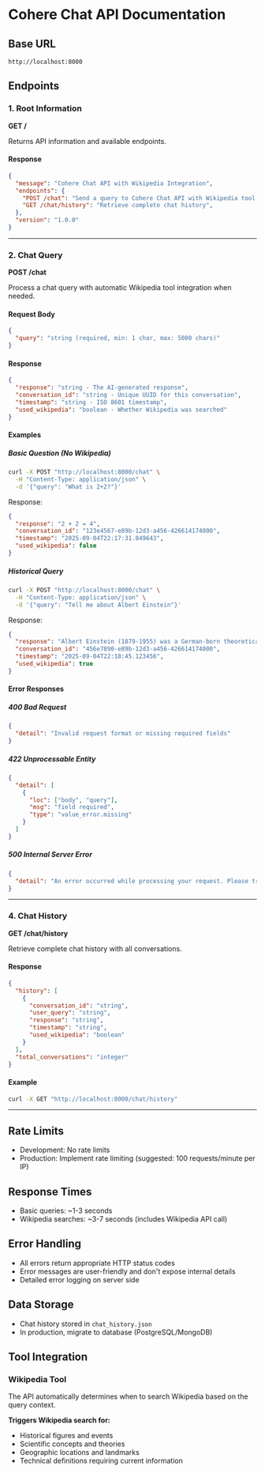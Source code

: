 # Cohere Chat API Documentation

## Base URL
```
http://localhost:8000
```
## Endpoints

### 1. Root Information
**GET /**

Returns API information and available endpoints.

#### Response
```json
{
  "message": "Cohere Chat API with Wikipedia Integration",
  "endpoints": {
    "POST /chat": "Send a query to Cohere Chat API with Wikipedia tool integration",
    "GET /chat/history": "Retrieve complete chat history",
  },
  "version": "1.0.0"
}
```

---

### 2. Chat Query
**POST /chat**

Process a chat query with automatic Wikipedia tool integration when needed.

#### Request Body
```json
{
  "query": "string (required, min: 1 char, max: 5000 chars)"
}
```

#### Response
```json
{
  "response": "string - The AI-generated response",
  "conversation_id": "string - Unique UUID for this conversation",
  "timestamp": "string - ISO 8601 timestamp",
  "used_wikipedia": "boolean - Whether Wikipedia was searched"
}
```

#### Examples

##### Basic Question (No Wikipedia)
```bash
curl -X POST "http://localhost:8000/chat" \
  -H "Content-Type: application/json" \
  -d '{"query": "What is 2+2?"}'
```

Response:
```json
{
  "response": "2 + 2 = 4",
  "conversation_id": "123e4567-e89b-12d3-a456-426614174000",
  "timestamp": "2025-09-04T22:17:31.849643",
  "used_wikipedia": false
}
```

##### Historical Query
```bash
curl -X POST "http://localhost:8000/chat" \
  -H "Content-Type: application/json" \
  -d '{"query": "Tell me about Albert Einstein"}'
```

Response:
```json
{
  "response": "Albert Einstein (1879-1955) was a German-born theoretical physicist...",
  "conversation_id": "456e7890-e89b-12d3-a456-426614174000",
  "timestamp": "2025-09-04T22:18:45.123456",
  "used_wikipedia": true
}
```

#### Error Responses

##### 400 Bad Request
```json
{
  "detail": "Invalid request format or missing required fields"
}
```

##### 422 Unprocessable Entity
```json
{
  "detail": [
    {
      "loc": ["body", "query"],
      "msg": "field required",
      "type": "value_error.missing"
    }
  ]
}
```

##### 500 Internal Server Error
```json
{
  "detail": "An error occurred while processing your request. Please try again."
}
```

---

### 4. Chat History
**GET /chat/history**

Retrieve complete chat history with all conversations.

#### Response
```json
{
  "history": [
    {
      "conversation_id": "string",
      "user_query": "string",
      "response": "string",
      "timestamp": "string",
      "used_wikipedia": "boolean"
    }
  ],
  "total_conversations": "integer"
}
```

#### Example
```bash
curl -X GET "http://localhost:8000/chat/history"
```

---

## Rate Limits
- Development: No rate limits
- Production: Implement rate limiting (suggested: 100 requests/minute per IP)

## Response Times
- Basic queries: ~1-3 seconds
- Wikipedia searches: ~3-7 seconds (includes Wikipedia API call)

## Error Handling
- All errors return appropriate HTTP status codes
- Error messages are user-friendly and don't expose internal details
- Detailed error logging on server side

## Data Storage
- Chat history stored in `chat_history.json`
- In production, migrate to database (PostgreSQL/MongoDB)

## Tool Integration

### Wikipedia Tool
The API automatically determines when to search Wikipedia based on the query context.

**Triggers Wikipedia search for:**
- Historical figures and events
- Scientific concepts and theories
- Geographic locations and landmarks
- Technical definitions requiring current information
